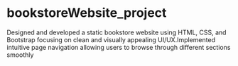 # bookstoreWebsite_project
Designed and developed a static bookstore website using HTML, CSS, and Bootstrap focusing on clean and visually appealing UI/UX.Implemented intuitive page navigation allowing users to browse through different sections smoothly
